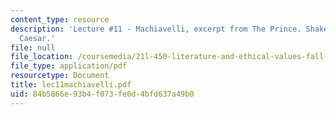 ```yaml
---
content_type: resource
description: 'Lecture #11 - Machiavelli, excerpt from The Prince. Shakespeare, Julius
  Caesar.'
file: null
file_location: /coursemedia/21l-450-literature-and-ethical-values-fall-2002/84b5866e93b4f073fe0d4bfd637a49b0_lec11machiavelli.pdf
file_type: application/pdf
resourcetype: Document
title: lec11machiavelli.pdf
uid: 84b5866e-93b4-f073-fe0d-4bfd637a49b0
---
```


